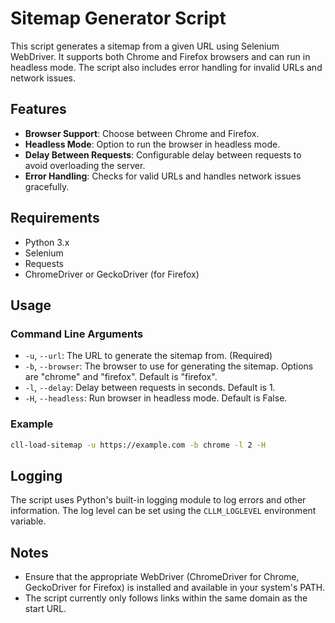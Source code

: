 # Sitemap Generator Script

This script generates a sitemap from a given URL using Selenium WebDriver. It supports both Chrome and Firefox browsers and can run in headless mode. The script also includes error handling for invalid URLs and network issues.

## Features

- **Browser Support**: Choose between Chrome and Firefox.
- **Headless Mode**: Option to run the browser in headless mode.
- **Delay Between Requests**: Configurable delay between requests to avoid overloading the server.
- **Error Handling**: Checks for valid URLs and handles network issues gracefully.

## Requirements

- Python 3.x
- Selenium
- Requests
- ChromeDriver or GeckoDriver (for Firefox)

## Usage

### Command Line Arguments

- `-u`, `--url`: The URL to generate the sitemap from. (Required)
- `-b`, `--browser`: The browser to use for generating the sitemap. Options are "chrome" and "firefox". Default is "firefox".
- `-l`, `--delay`: Delay between requests in seconds. Default is 1.
- `-H`, `--headless`: Run browser in headless mode. Default is False.

### Example

```sh
cll-load-sitemap -u https://example.com -b chrome -l 2 -H
```

## Logging

The script uses Python's built-in logging module to log errors and other information. The log level can be set using the `CLLM_LOGLEVEL` environment variable.

## Notes

- Ensure that the appropriate WebDriver (ChromeDriver for Chrome, GeckoDriver for Firefox) is installed and available in your system's PATH.
- The script currently only follows links within the same domain as the start URL.
